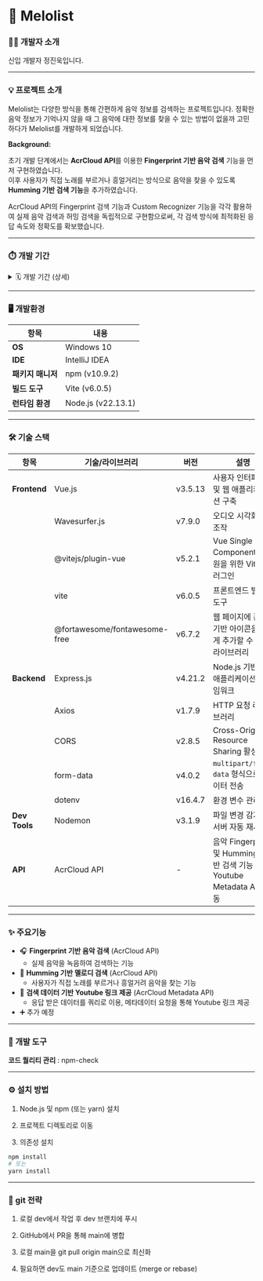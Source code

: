 # 🎵 Melolist

### 🧑‍💻 개발자 소개

신입 개발자 정진욱입니다.

-------

### 💡 프로젝트 소개

Melolist는 다양한 방식을 통해 간편하게 음악 정보를 검색하는 프로젝트입니다.
정확한 음악 정보가 기억나지 않을 때 그 음악에 대한 정보를 찾을 수 있는 방법이 없을까 고민하다가 Melolist를 개발하게 되었습니다.

**Background:**

초기 개발 단계에서는 **AcrCloud API**를 이용한 **Fingerprint 기반 음악 검색** 기능을 먼저 구현하였습니다.  
이후 사용자가 직접 노래를 부르거나 흥얼거리는 방식으로 음악을 찾을 수 있도록 **Humming 기반 검색 기능**을 추가하였습니다.

AcrCloud API의 Fingerprint 검색 기능과 Custom Recognizer 기능을 각각 활용하여 실제 음악 검색과 허밍 검색을 독립적으로 구현함으로써, 각 검색 방식에 최적화된 응답 속도와 정확도를 확보했습니다.

-------

### ⏱️ 개발 기간

<details>
  <summary>🗓️ 개발 기간 (상세)</summary>
  <p>
    
#### 🗓️ 01월 27일 (개발 시작)
- 가용 API 조사

#### 🗓️ 02월 10일
- 녹음 UI 구현

#### 🗓️ 02월 11일
- 디렉토리 구조 리팩토링
- Git 브랜치 병합 후 재생성

#### 📆 02월 12일
- **Back-end**
  - Node.js 서버 구축
  - 음악 검색 요청 API 구현 (ACRCloud API 사용)
- **Front-end**
  - 검색 결과 목록 출력 UI 구현 (ACRCloud 데이터 사용)

#### 🗓️ 03월 06일
- **Back-end**
  - AcrCloud API를 이용한 Humming 기반 검색 기능 추가
  - 기존 Fingerprint 기반 검색과 Humming 검색을 분리
- **Front-end**
  - 검색 결과 데이터 시각화 개선
 
#### 🗓️ 03월 07일
- **Back-end**
  - 검색결과 확인을 위한 Youtube Metadata 요청 구현
- **Front-end**
  - 사용자 UI 개선
 
#### 🗓️ 03월 10일
- Vercel을 사용하여 프론트엔드 및 백엔드 프로젝트 배포 완료 [https://melolist-xi.vercel.app]

#### 🗓️ 03월 11일 ~ 진행 중
- 사용자 UI 및 성능 최적화

  </p>
</details>

-------

### 🖥 개발환경

| 항목             | 내용                        |
|-----------------|---------------------------|
| **OS**          | Windows 10 |
| **IDE**         | IntelliJ IDEA         |
| **패키지 매니저** | npm (v10.9.2)                       |
| **빌드 도구**    | Vite (v6.0.5)                      |
| **런타임 환경**    | Node.js (v22.13.1)        |

-------

### 🛠️ 기술 스택

| 항목       | 기술/라이브러리   | 버전      | 설명                                                |
|----------|---------------|---------|---------------------------------------------------|
| **Frontend** | Vue.js        | v3.5.13 | 사용자 인터페이스 및 웹 애플리케이션 구축                           |
|          | Wavesurfer.js | v7.9.0  | 오디오 시각화 및 조작                                      |
|          | @vitejs/plugin-vue | v5.2.1 | Vue Single File Components 지원을 위한 Vite 플러그인             |
|          | vite        | v6.0.5  | 프론트엔드 빌드 도구                                        |
|          | @fortawesome/fontawesome-free| v6.7.2 | 웹 페이지에 폰트 기반 아이콘을 쉽게 추가할 수 있는 라이브러리        |
| **Backend**  | Express.js    | v4.21.2 | Node.js 기반 웹 애플리케이션 프레임워크                         |
|          | Axios         | v1.7.9  | HTTP 요청 라이브러리                                     |
|          | CORS          | v2.8.5  | Cross-Origin Resource Sharing 활성화                 |
|          | form-data     | v4.0.2  | `multipart/form-data` 형식으로 데이터 전송                   |
|          | dotenv        | v16.4.7 | 환경 변수 관리                                          |
| **Dev Tools**| Nodemon       | v3.1.9  | 파일 변경 감지 시 서버 자동 재시작                              |
| **API**| AcrCloud API       | -  | 음악 Fingerprint 및 Humming 기반 검색 기능 제공, Youtube Metadata API 연동                              |

-------

### ✨ 주요기능

- 🎧 **Fingerprint 기반 음악 검색** (AcrCloud API)
  - 실제 음악을 녹음하여 검색하는 기능
- 🎤 **Humming 기반 멜로디 검색** (AcrCloud API)
  - 사용자가 직접 노래를 부르거나 흥얼거려 음악을 찾는 기능
- 🦻 **검색 데이터 기반 Youtube 링크 제공** (AcrCloud Metadata API)
  - 응답 받은 데이터를 쿼리로 이용, 메타데이터 요청을 통해 Youtube 링크 제공
- ➕ 추가 예정

--------

### 🔧 개발 도구
**코드 퀄리티 관리** : npm-check

--------

### ⚙️ 설치 방법

1.  Node.js 및 npm (또는 yarn) 설치

2.  프로젝트 디렉토리로 이동

3.  의존성 설치

```bash
npm install
# 또는
yarn install
```
--------

### 🌱 git 전략

1. 로컬 dev에서 작업 후 dev 브랜치에 푸시
  
2. GitHub에서 PR을 통해 main에 병합
  
3. 로컬 main을 git pull origin main으로 최신화

4. 필요하면 dev도 main 기준으로 업데이트 (merge or rebase)
